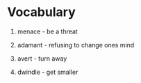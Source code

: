 # Vocabulary

1. menace - be a threat
2. adamant - refusing to change ones mind

1. avert - turn away
2. dwindle - get smaller